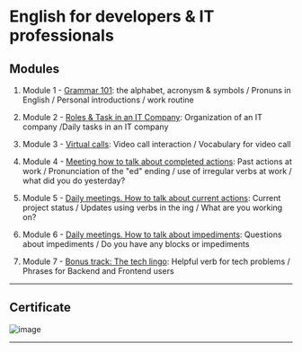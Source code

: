 # English for developers & IT professionals

## Modules

1. Module 1 - [Grammar 101](https://github.com/eugenia1984/english/blob/main/english-for-developers-it-professionals/module01.md): the alphabet, acronysm & symbols / Pronuns in English / Personal introductions /  work routine

2. Module 2 - [Roles & Task in an IT Company](https://github.com/eugenia1984/english/blob/main/english-for-developers-it-professionals/module02.md): Organization of an IT company /Daily tasks in an IT company

3. Module 3 - [Virtual calls](https://github.com/eugenia1984/english/blob/main/english-for-developers-it-professionals/module03.md): Video call interaction / Vocabulary for video call

4. Module 4 - [Meeting how to talk about completed actions](https://github.com/eugenia1984/english/blob/main/english-for-developers-it-professionals/module04.md): Past actions at work / Pronunciation of the "ed" ending / use of irregular verbs at work / what did you do yesterday?

5. Module 5 - [Daily meetings. How to talk about current actions](https://github.com/eugenia1984/english/blob/main/english-for-developers-it-professionals/module05.md): Current project status / Updates using verbs in the ing / What are you working on?

6. Module 6 - [Daily meetings. How to talk about impediments](https://github.com/eugenia1984/english/blob/main/english-for-developers-it-professionals/module06.md): Questions about impediments / Do you have any blocks or impediments

7. Module 7 - [Bonus track: The tech lingo](https://github.com/eugenia1984/english/blob/main/english-for-developers-it-professionals/module07.md): Helpful verb for tech problems / Phrases for Backend and Frontend users

---

## Certificate

![image](https://github.com/eugenia1984/english-for-developers-it-professionals/assets/72580574/a325bc89-e072-4124-9f0b-f5b591351ff8)

---
